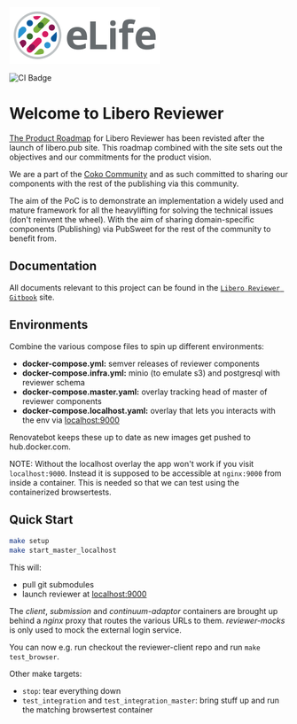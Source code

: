 ![eLife Logo](https://raw.githubusercontent.com/elifesciences/pattern-library/develop/assets/img/patterns/organisms/elife-logo-xs.svg)

![CI Badge](https://github.com/libero/reviewer/workflows/CI/badge.svg)

# Welcome to Libero Reviewer

[The Product Roadmap](https://trello.com/b/NShRx4VE/libero-reviewer-product-roadmap)
for Libero Reviewer has been revisted after the launch of libero.pub site. This roadmap
combined with the site sets out the objectives and our commitments for the product vision.

We are a part of the [Coko Community](https://coko.foundation/partners/) and
as such committed to sharing our components with the rest of the publishing via
this community.

The aim of the PoC is to demonstrate an implementation a widely used and mature framework for
all the heavylifting for solving the technical issues (don't reinvent the wheel).
With the aim of sharing domain-specific components (Publishing) via PubSweet for
the rest of the community to benefit from.

## Documentation

All documents relevant to this project can be found in the [`Libero Reviewer Gitbook`](https://libero.gitbook.io/libero-reviewer/) site.

## Environments

Combine the various compose files to spin up different environments:

- __docker-compose.yml:__ semver releases of reviewer components
- __docker-compose.infra.yml:__ minio (to emulate s3) and postgresql with reviewer schema
- __docker-compose.master.yaml:__ overlay tracking head of master of reviewer components
- __docker-compose.localhost.yaml:__ overlay that lets you interacts with the env via [localhost:9000](http://localhost:9000)

Renovatebot keeps these up to date as new images get pushed to hub.docker.com.

NOTE: Without the localhost overlay the app won't work if you visit `localhost:9000`. Instead it is supposed to be accessible at `nginx:9000` from inside a container. This is needed so that we can test using the containerized browsertests.

## Quick Start

```sh
make setup
make start_master_localhost
```


This will:

- pull git submodules
- launch reviewer at [localhost:9000](http://localhost:9000)

The _client_, _submission_ and _continuum-adaptor_ containers are brought up behind a _nginx_ proxy that routes the various URLs to them.
_reviewer-mocks_ is only used to mock the external login service.

You can now e.g. run checkout the reviewer-client repo and run `make test_browser`.

Other make targets:

- `stop`: tear everything down
- `test_integration` and `test_integration_master`: bring stuff up and run the matching browsertest container
